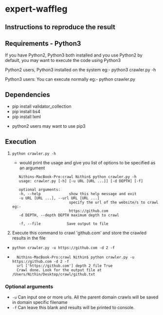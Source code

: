 # expert-waffleg

## Instructions to reproduce the result

## Requirements - Python3
 
  If you have Python2, Python3 both installed and you use Python2 by default, you may want to execute the code using Python3

  Python2 users, Python3 installed on the system
    eg:- python3 crawler.py -h

  Python3 users:
    You can execute normally eg:- python crawler.py

## Dependencies

* pip install validator_collection
* pip install bs4 
* pip install lxml

- python2 users may want to use pip3
## Execution

1. `python crawler.py -h`
   - would print the usage and give you list of options to be specified as an argument
   
   ```
      Nithins-MacBook-Pro:crawl Nithin$ python crawler.py -h
      usage: crawler.py [-h] [-u URL [URL ...]] [-d DEPTH] [-f]

      optional arguments:
      -h, --help             show this help message and exit
      -u URL [URL ...], --url URL [URL ...]
                             specify the url of the website/s to crawl eg:-
                             https://github.com
      -d DEPTH, --depth DEPTH maximum depth to crawl
                        
      -f, --file            Save output to file
      ```

2. Execute this command to crawl 'github.com' and store the crawled results in the file
- `python crawler.py -u https://github.com -d 2 -f`
- ```
    Nithins-MacBook-Pro:crawl Nithin$ python crawler.py -u https://github.com -d 2 -f
    url ['https://github.com'] depth 2 file True
    Crawl done. Look for the output file at  /Users/Nithin/Desktop/crawl/github.txt
    ```

### Optional arguments
- `-u`  Can input one or more urls. All the parent domain crawls will be saved in domain specific filename
- `-f`  Can leave this blank and results will be printed to console.
